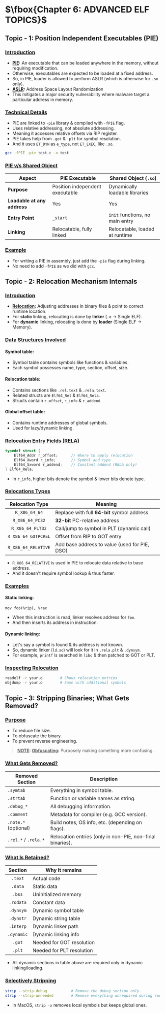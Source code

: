 # $\fbox{Chapter 6: ADVANCED ELF TOPICS}$





## **Topic - 1: Position Independent Executables (PIE)**

### <u>Introduction</u>

- **<u>PIE</u>:** An executable that can be loaded anywhere in the memory, without requiring modification.
- Otherwise, executables are expected to be loaded at a fixed address.
- So, in PIE, loader is allowed to perform ASLR (which is otherwise for `.so` only).
- **<u>ASLR</u>:** Address Space Layout Randomization
- This mitigates a major security vulnerability where malware target a particular address in memory.


### <u>Technical Details</u>

- PIE are linked to `-pie` library & compiled with `-fPIE` flag.
- Uses relative addressing, not absolute addressing.
- Meaning it accesses relative offsets via RIP register.
- PIE takes help from `.got` & `.plt` for symbol resolution.
- And it uses `ET_DYN` as `e_type`, not `ET_EXEC`, like `.so`.

```sh
gcc -fPIE -pie test.c -o test
```


### <u>PIE v/s Shared Object</u>

| Aspect                      | PIE Executable                  | Shared Object (`.so`)           |
| --------------------------- | ------------------------------- | ------------------------------- |
| **Purpose**                 | Position independent executable | Dynamically loadable libraries  |
| **Loadable at any address** | Yes                             | Yes                             |
| **Entry Point**             | `_start`                        | `init` functions, no main entry |
| **Linking**                 | Relocatable, fully linked       | Relocatable, loaded at runtime  |


### <u>Example</u>

- For writing a PIE in assembly, just add the `-pie` flag during linking.
- No need to add `-fPIE` as we did with `gcc`.



## **Topic - 2: Relocation Mechanism Internals**

### <u>Introduction</u>

- **<u>Relocation</u>:** Adjusting addresses in binary files & point to correct runtime location.
- For **static** linking, relocating is done by **linker** (`.o` $\rightarrow$ Single ELF).
- For **dynamic** linking, relocating is done by **loader** (Single ELF $\rightarrow$ Memory).


### <u>Data Structures Involved</u>

#### Symbol table:

- Symbol table contains symbols like functions & variables.
- Each symbol possesses name, type, section, offset, size.

#### Relocation table:

- Contains sections like `.rel.text` & `.rela.text`.
- Related structs are `Elf64_Rel` & `Elf64_Rela`.
- Structs contain `r_offset`, `r_info` & `r_addend`.

#### Global offset table:

- Contains runtime addresses of global symbols.
- Used for lazy/dynamic linking.


### <u>Relocation Entry Fields (RELA)</u>

```c
typedef struct {
	Elf64_Addr r_offset;      // Where to apply relocation
	Elf64_Xword r_info;       // Symbol and type
	Elf64_Sxword r_addend;    // Constant addend (RELA only)
} Elf64_Rela;
```

- In `r_info`, higher bits denote the symbol & lower bits denote type.


### <u>Relocations Types</u>

|   Relocation Type   | Meaning                                       |
| :-----------------: | --------------------------------------------- |
|    `R_X86_64_64`    | Replace with full **64-bit** symbol address   |
|   `R_X86_64_PC32`   | **32-bit** PC-relative address                |
|  `R_X86_64_PLT32`   | Call/jump to symbol in PLT (dynamic call)     |
| `R_X86_64_GOTPCREL` | Offset from RIP to GOT entry                  |
| `R_X86_64_RELATIVE` | Add base address to value (used for PIE, DSO) |

- `R_X86_64_RELATIVE` is used in PIE to relocate data relative to base address.
- And it doesn't require symbol lookup & thus faster.


### <u>Examples</u>

#### Static linking:

```gas
mov foo(%rip), %rax
```

- When this instruction is read, linker resolves address for `foo`.
- And then inserts its address in instruction.

#### Dynamic linking:

- Let's say a symbol is found & its address is not known.
- So, dynamic linker (`ld.so`) will look for it in `.rela.plt` & `.dynsym`.
- For example, `printf` is searched in `libc` & then patched to GOT or PLT.


### <u>Inspecting Relocation</u>

```sh
readelf -r your.o        # Shows relocation entries
objdump -r your.o        # Same with additional symbols
```



## **Topic - 3: Stripping Binaries; What Gets Removed?**

### <u>Purpose</u>

- To reduce file size.
- To obfuscate the binary.
- To prevent reverse engineering.

>**<u>NOTE</u>:**
>**<u>Obfuscating</u>:** Purposely making something more confusing.


### <u>What Gets Removed?</u>

| Removed Section      | Description                                               |
| -------------------- | --------------------------------------------------------- |
| `.symtab`            | Everything in symbol table.                               |
| `.strtab`            | Function or variable names as string.                     |
| `.debug_*`           | All debugging information.                                |
| `.comment`           | Metadata for compiler (e.g. GCC version).                 |
| `.note.*` (optional) | Build notes, OS info, etc. (depending on flags).          |
| `.rel.*` / `.rela.*` | Relocation entries (only in non-PIE, non-final binaries). |


### <u>What Is Retained?</u>

|  Section   | Why it remains            |
| :--------: | ------------------------- |
|  `.text`   | Actual code               |
|  `.data`   | Static data               |
|   `.bss`   | Uninitialized memory      |
| `.rodata`  | Constant data             |
| `.dynsym`  | Dynamic symbol table      |
| `.dynstr`  | Dynamic string table      |
| `.interp`  | Dynamic linker path       |
| `.dynamic` | Dynamic linking info      |
|   `.got`   | Needed for GOT resolution |
|   `.plt`   | Needed for PLT resolution |

- All dynamic sections in table above are required only in dynamic linking/loading.


### <u>Selectively Stripping</u>

```sh
strip --strip-debug           # Remove the debug section only.
strip --strip-unneeded        # Remove everything unrequired during runtime.
```

- In MacOS, `strip -x` removes local symbols but keeps global ones.
